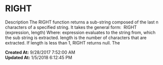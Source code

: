 # RIGHT

Description The RIGHT function returns a sub-string composed of the last n characters of a specified string. It takes the general form:  RIGHT (expression, length) Where: expression evaluates to the string from, which the sub string is extracted. length is the number of characters that are extracted. If length is less than 1, RIGHT returns null. The  

**Created At:** 9/28/2017 7:52:00 AM  
**Updated At:** 1/5/2018 6:12:45 PM  

